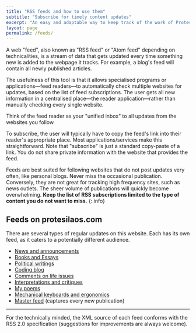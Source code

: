 ```yaml
---
title: "RSS feeds and how to use them"
subtitle: "Subscribe for timely content updates"
excerpt: "An easy and adaptable way to keep track of the work of Protesilaos Stavrou."
layout: page
permalink: /feeds/
---
```


A web "feed", also known as "RSS feed" or "Atom feed" depending on
technicalities, is a stream of data that gets updated every time
something new is added to the webpage it tracks.  For example, a blog's
feed will contain all newly published articles.

The usefulness of this tool is that it allows specialised programs or
applications—feed readers—to automatically check multiple websites for
updates, based on the list of feed subscriptions.  The user gets all new
information in a centralised place—the reader application—rather than
manually checking every single website.

Think of the feed reader as your "unified inbox" to all updates from the
websites you follow.

To subscribe, the user will typically have to copy the feed's link into
their reader's appropriate place.  Most applications/services make this
straightforward.  Note that "subscribe" is just a standard copy-paste of
a link.  You do not share private information with the website that
provides the feed.

Feeds are best suited for following websites that do not post updates
very often, like personal blogs.  Never miss the occasional publication.
Conversely, they are not great for tracking high frequency sites, such
as news outlets.  The sheer volume of publications will quickly become
overwhelming.  **Keep the list of RSS subscriptions limited to the type
of content you do not want to miss.**
{:.info}

## Feeds on protesilaos.com

There are several types of regular updates on this website.  Each has
its own feed, as it caters to a potentially different audience.

* [News and announcements](https://protesilaos.com/news.xml)
* [Books and Essays](https://protesilaos.com/books.xml)
* [Political writings](https://protesilaos.com/politics.xml)
* [Coding blog](https://protesilaos.com/codelog.xml)
* [Comments on life issues](https://protesilaos.com/commentary.xml)
* [Interpretations and critiques](https://protesilaos.com/interpretations.xml)
* [My poems](https://protesilaos.com/poems.xml)
* [Mechanical keyboards and ergonomics](https://protesilaos.com/keeb.xml)
* [Master feed](https://protesilaos.com/master.xml) (captures every new publication)

* * *

For the technically minded, the XML source of each feed conforms with
the RSS 2.0 specification (suggestions for improvements are always
welcome).
